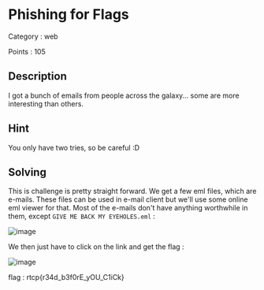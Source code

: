 # Phishing for Flags

Category : web

Points : 105

## Description

I got a bunch of emails from people across the galaxy... some are more interesting than others.

## Hint

You only have two tries, so be careful :D

## Solving

This is challenge is pretty straight forward. We get a few eml files, which are e-mails. These files can be used in e-mail client but we'll use some online eml viewer for that.
Most of the e-mails don't have anything worthwhile in them, except `GIVE ME BACK MY EYEHOLES.eml` :

![image](https://user-images.githubusercontent.com/57148042/73143465-80e73a00-409a-11ea-9373-34ca88a01667.png)

We then just have to click on the link and get the flag :

![image](https://user-images.githubusercontent.com/57148042/73143471-98262780-409a-11ea-96b3-1498d51f98d1.png)

flag : rtcp{r34d_b3f0rE_yOU_C1iCk}
